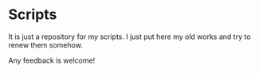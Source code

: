Scripts
=======

It is just a repository for my scripts.
I just put here my old works and try to renew them somehow.

Any feedback is welcome!
